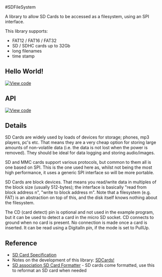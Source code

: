 #SDFileSystem

A library to allow SD Cards to be accessed as a filesystem, using an SPI interface.

This library supports:

* FAT12 / FAT16 / FAT32
* SD / SDHC cards up to 32Gb
* long filenames
* time stamp

## Hello World!

[![View code](https://www.mbed.com/embed/?url=https://developer.mbed.org/users/mbed_official/code/SDFileSystem_HelloWorld/)](https://developer.mbed.org/users/mbed_official/code/SDFileSystem_HelloWorld/file/tip/main.cpp) 

## API

[![View code](https://www.mbed.com/embed/?type=library)](https://docs.mbed.com/docs/mbed-os-api/en/mbed-os-5.1.0/api/SDFileSystem_8h_source.html) 

## Details

SD Cards are widely used by loads of devices for storage; phones, mp3 players, pc's etc. That means they are a very cheap option for storing large amounts of non-volatile data (i.e. the data is not lost when the power is removed). They should be ideal for data logging and storing audio/images.

SD and MMC cards support various protocols, but common to them all is one based on SPI. This is the one used here as, whilst not being the most high performance, it uses a generic SPI interface so will be more portable.

SD Cards are block devices. That means you read/write data in multiples of the block size (usually 512-bytes); the interface is basically "read from block address n", "write to block address m". Note that a filesystem (e.g. FAT) is an abstraction on top of this, and the disk itself knows nothing about the filesystem.

The CD (card detect) pin is optional and not used in the example program, but it can be used to detect a card in the micro SD socket. CD connects to ground when no card is present. No connection is made once a card is inserted. It can be read using a DigitalIn pin, if the mode is set to PullUp.  

## Reference

* [SD Card Specification](http://www.sdcard.org/developers/tech/sdcard/pls/Simplified_Physical_Layer_Spec.pdf)
* Notes on the development of this library: [SDCards!](https://developer.mbed.org/users/simon/notebook/sdcards/)
* [SD association SD Card Formatter](https://www.sdcard.org/downloads/formatter_4/) \- SD cards come formatted, use this to reformat an SD card when needed
